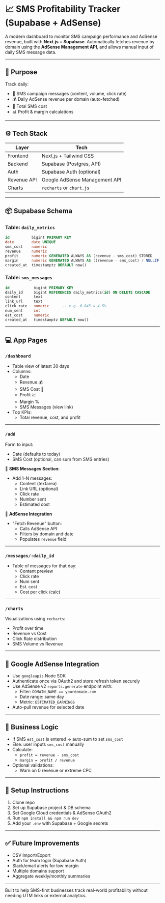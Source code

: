 # 📈 SMS Profitability Tracker (Supabase + AdSense)

A modern dashboard to monitor SMS campaign performance and AdSense revenue, built with **Next.js + Supabase**. Automatically fetches revenue by domain using the **AdSense Management API**, and allows manual input of daily SMS message data.

---

## 🌟 Purpose

Track daily:

- 📩 SMS campaign messages (content, volume, click rate)
- 💰 Daily AdSense revenue per domain (auto-fetched)
- 💸 Total SMS cost
- 📊 Profit & margin calculations

---

## ⚙️ Tech Stack

| Layer       | Tech                          |
| ----------- | ----------------------------- |
| Frontend    | Next.js + Tailwind CSS        |
| Backend     | Supabase (Postgres, API)      |
| Auth        | Supabase Auth (optional)      |
| Revenue API | Google AdSense Management API |
| Charts      | `recharts` or `chart.js`      |

---

## 📦 Supabase Schema

### Table: `daily_metrics`

```sql
id          bigint PRIMARY KEY
date        date UNIQUE
sms_cost    numeric
revenue     numeric
profit      numeric GENERATED ALWAYS AS (revenue - sms_cost) STORED
margin      numeric GENERATED ALWAYS AS ((revenue - sms_cost) / NULLIF(revenue, 0)) STORED
created_at  timestamptz DEFAULT now()
```

### Table: `sms_messages`

```sql
id           bigint PRIMARY KEY
daily_id     bigint REFERENCES daily_metrics(id) ON DELETE CASCADE
content      text
link_url     text
click_rate   numeric      -- e.g. 0.045 = 4.5%
num_sent     int
est_cost     numeric
created_at   timestamptz DEFAULT now()
```

---

## 💻 App Pages

### `/dashboard`

- Table view of latest 30 days
- Columns:
  - Date
  - Revenue 💰
  - SMS Cost 💸
  - Profit 📈
  - Margin %
  - SMS Messages (view link)
- Top KPIs:
  - Total revenue, cost, and profit

---

### `/add`

Form to input:

- Date (defaults to today)
- SMS Cost (optional, can sum from SMS entries)

📝 **SMS Messages Section**:

- Add 1–N messages:
  - Content (textarea)
  - Link URL (optional)
  - Click rate
  - Number sent
  - Estimated cost

🚀 **AdSense Integration**

- "Fetch Revenue" button:
  - Calls AdSense API
  - Filters by domain and date
  - Populates `revenue` field

---

### `/messages/:daily_id`

- Table of messages for that day:
  - Content preview
  - Click rate
  - Num sent
  - Est. cost
  - Cost per click (calc)

---

### `/charts`

Visualizations using `recharts`:

- Profit over time
- Revenue vs Cost
- Click Rate distribution
- SMS Volume vs Revenue

---

## 🔐 Google AdSense Integration

- Use `googleapis` Node SDK
- Authenticate once via OAuth2 and store refresh token securely
- Use AdSense v2 `reports.generate` endpoint with:
  - Filter: `DOMAIN_NAME == yourdomain.com`
  - Date range: same day
  - Metric: `ESTIMATED_EARNINGS`
- Auto-pull revenue for selected date

---

## 🧠 Business Logic

- If SMS `est_cost` is entered → auto-sum to set `sms_cost`
- Else: user inputs `sms_cost` manually
- Calculate:
  - `profit = revenue - sms_cost`
  - `margin = profit / revenue`
- Optional validations:
  - Warn on 0 revenue or extreme CPC

---

## 🚀 Setup Instructions

1. Clone repo
2. Set up Supabase project & DB schema
3. Set Google Cloud credentials & AdSense OAuth2
4. Run `npm install && npm run dev`
5. Add your `.env` with Supabase + Google secrets

---

## ✅ Future Improvements

- CSV Import/Export
- Auth for team login (Supabase Auth)
- Slack/email alerts for low margin
- Multiple domains support
- Aggregate weekly/monthly summaries

---

Built to help SMS-first businesses track real-world profitability without needing UTM links or external analytics.

